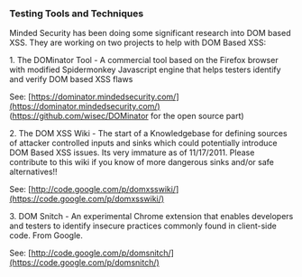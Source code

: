 ### Testing Tools and Techniques

Minded Security has been doing some significant research into DOM based XSS. They are working on two projects to help with DOM Based XSS:

1\. The DOMinator Tool - A commercial tool based on the Firefox browser with modified Spidermonkey Javascript engine that helps testers identify and verify DOM based XSS flaws

See: [https://dominator.mindedsecurity.com/](https://dominator.mindedsecurity.com/) (https://github.com/wisec/DOMinator for the open source part)

2\. The DOM XSS Wiki - The start of a Knowledgebase for defining sources of attacker controlled inputs and sinks which could potentially introduce DOM Based XSS issues. Its very immature as of 11/17/2011. Please contribute to this wiki if you know of more dangerous sinks and/or safe alternatives!!

See: [http://code.google.com/p/domxsswiki/](https://code.google.com/p/domxsswiki/)

3\. DOM Snitch - An experimental Chrome extension that enables developers and testers to identify insecure practices commonly found in client-side code. From Google.

See: [http://code.google.com/p/domsnitch/](https://code.google.com/p/domsnitch/)